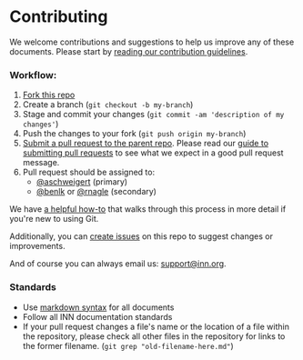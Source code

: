 # Contributing

We welcome contributions and suggestions to help us improve any of these documents. Please start by [reading our contribution guidelines](/how-to-work-with-us/contributing.md).

### Workflow:

1.  [Fork this repo](https://help.github.com/articles/fork-a-repo)
2.  Create a branch (`git checkout -b my-branch`)
3.  Stage and commit your changes (`git commit -am 'description of my changes'`)
4.  Push the changes to your fork (`git push origin my-branch`)
5.  [Submit a pull request to the parent repo](https://help.github.com/articles/creating-a-pull-request). Please read our [guide to submitting pull requests](/how-to-work-with-us/pull-requests.md) to see what we expect in a good pull request message.
6.  Pull request should be assigned to:
    - [@aschweigert](https://github.com/aschweigert) (primary)
    - [@benlk](https://github.com/benlk) or [@rnagle](https://github.com/rnagle) (secondary)

We have [a helpful how-to](/how-to-work-with-us/via-github.md) that walks through this process in more detail if you're new to using Git.

Additionally, you can [create issues](https://github.com/INN/docs/issues) on this repo to suggest changes or improvements.

And of course you can always email us: [support@inn.org](mailto:support@inn.org).

### Standards

- Use [markdown syntax](http://daringfireball.net/projects/markdown/syntax) for all documents
- Follow all INN documentation standards
- If your pull request changes a file's name or the location of a file within the repository, please check all other files in the repository for links to the former filename. (`git grep "old-filename-here.md"`)
